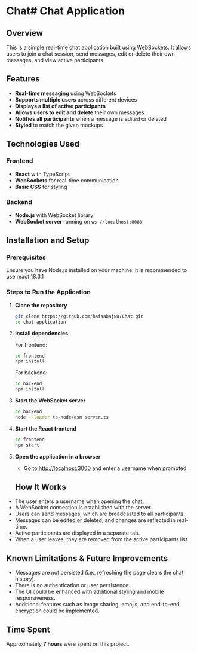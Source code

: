 # Chat# Chat Application

## Overview
This is a simple real-time chat application built using WebSockets. It allows users to join a chat session, send messages, edit or delete their own messages, and view active participants.

## Features
- **Real-time messaging** using WebSockets
- **Supports multiple users** across different devices
- **Displays a list of active participants**
- **Allows users to edit and delete** their own messages
- **Notifies all participants** when a message is edited or deleted
- **Styled** to match the given mockups

## Technologies Used

### Frontend
- **React** with TypeScript
- **WebSockets** for real-time communication
- **Basic CSS** for styling

### Backend
- **Node.js** with WebSocket library
- **WebSocket server** running on `ws://localhost:8080`
## Installation and Setup

### Prerequisites
Ensure you have Node.js installed on your machine.
it is recommended to use react 18.3.1

### Steps to Run the Application

1. **Clone the repository**
   ```sh
   git clone https://github.com/hafsabajwa/Chat.git
   cd chat-application
   ```

2. **Install dependencies**

   For frontend:
   ```sh
   cd frontend
   npm install
   ```

   For backend:
   ```sh
   cd backend
   npm install
   ```

3. **Start the WebSocket server**
   ```sh
   cd backend
   node --loader ts-node/esm server.ts
   ```

4. **Start the React frontend**
   ```sh
   cd frontend
   npm start
   ```

5. **Open the application in a browser**
   - Go to [http://localhost:3000](http://localhost:3000) and enter a username when prompted.
   ## How It Works

- The user enters a username when opening the chat.
- A WebSocket connection is established with the server.
- Users can send messages, which are broadcasted to all participants.
- Messages can be edited or deleted, and changes are reflected in real-time.
- Active participants are displayed in a separate tab.
- When a user leaves, they are removed from the active participants list.

## Known Limitations & Future Improvements

- Messages are not persisted (i.e., refreshing the page clears the chat history).
- There is no authentication or user persistence.
- The UI could be enhanced with additional styling and mobile responsiveness.
- Additional features such as image sharing, emojis, and end-to-end encryption could be implemented.

## Time Spent

Approximately **7 hours** were spent on this project.
